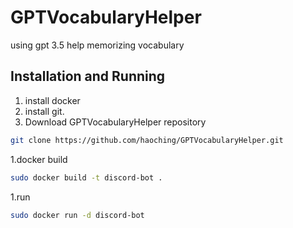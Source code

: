 # GPTVocabularyHelper
using gpt 3.5 help memorizing vocabulary

## Installation and Running
1. install docker
1. install git.
1. Download GPTVocabularyHelper repository
```bash
git clone https://github.com/haoching/GPTVocabularyHelper.git
```
1.docker build
```bash
sudo docker build -t discord-bot .
```
1.run
```bash
sudo docker run -d discord-bot
```

